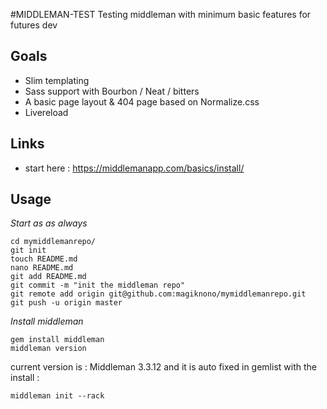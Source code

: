 #MIDDLEMAN-TEST
Testing middleman with minimum basic features for futures dev

## Goals

 - Slim templating
 - Sass support with Bourbon / Neat / bitters
 - A basic page layout & 404 page based on Normalize.css
 - Livereload

## Links

 - start here : https://middlemanapp.com/basics/install/

## Usage
*Start as as always*
```
cd mymiddlemanrepo/
git init
touch README.md
nano README.md
git add README.md
git commit -m "init the middleman repo"
git remote add origin git@github.com:magiknono/mymiddlemanrepo.git
git push -u origin master
```
*Install middleman*
```
gem install middleman
middleman version
```
current version is : Middleman 3.3.12 and it is auto fixed in gemlist with the install :
```
middleman init --rack
```

